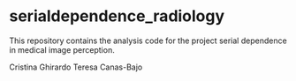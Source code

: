 # serialdependence_radiology
This repository contains the analysis code for the project serial dependence in medical image perception.

Cristina Ghirardo
Teresa Canas-Bajo

